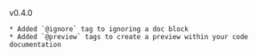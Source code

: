 v0.4.0
    
    * Added `@ignore` tag to ignoring a doc block
    * Added `@preview` tags to create a preview within your code documentation